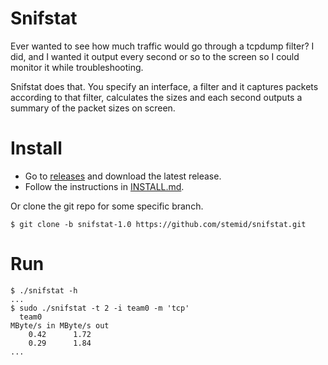 # Snifstat

Ever wanted to see how much traffic would go through a tcpdump filter? I did, and I wanted it output every second or so to the screen so I could monitor it while troubleshooting.

Snifstat does that. You specify an interface, a filter and it captures packets according to that filter, calculates the sizes and each second outputs a summary of the packet sizes on screen.

# Install

  - Go to [releases](/stemid/snifstat/releases/new) and download the latest release.
  - Follow the instructions in [INSTALL.md](INSTALL.md).

Or clone the git repo for some specific branch.

	$ git clone -b snifstat-1.0 https://github.com/stemid/snifstat.git

# Run

	$ ./snifstat -h
	...
	$ sudo ./snifstat -t 2 -i team0 -m 'tcp'
      team0
	MByte/s in MByte/s out
		0.42      1.72
		0.29      1.84
	...

